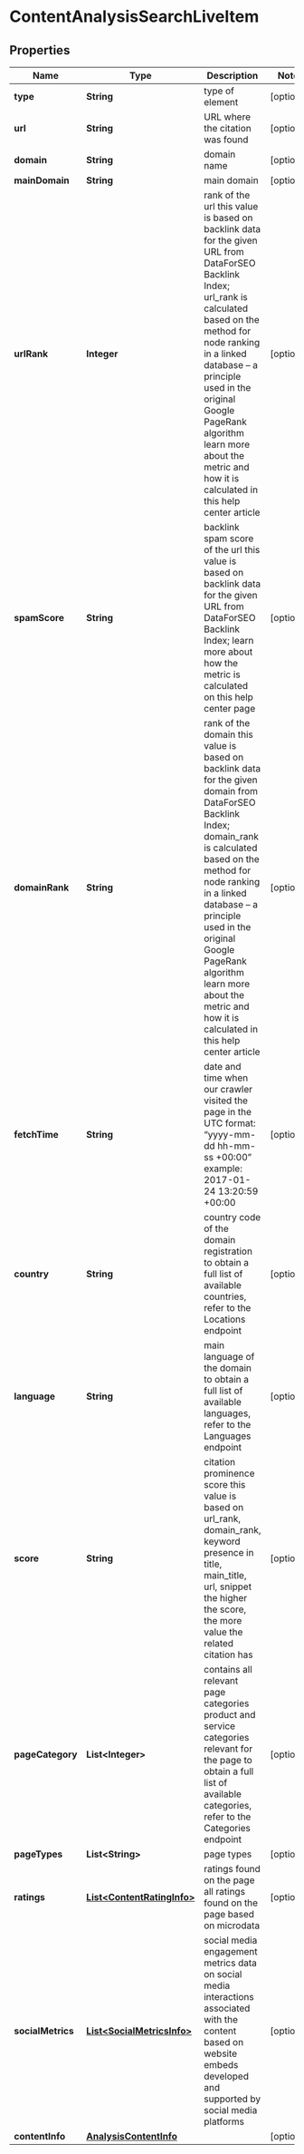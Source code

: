 

# ContentAnalysisSearchLiveItem


## Properties

| Name | Type | Description | Notes |
|------------ | ------------- | ------------- | -------------|
|**type** | **String** | type of element |  [optional] |
|**url** | **String** | URL where the citation was found |  [optional] |
|**domain** | **String** | domain name |  [optional] |
|**mainDomain** | **String** | main domain |  [optional] |
|**urlRank** | **Integer** | rank of the url this value is based on backlink data for the given URL from DataForSEO Backlink Index; url_rank is calculated based on the method for node ranking in a linked database – a principle used in the original Google PageRank algorithm learn more about the metric and how it is calculated in this help center article |  [optional] |
|**spamScore** | **String** | backlink spam score of the url this value is based on backlink data for the given URL from DataForSEO Backlink Index; learn more about how the metric is calculated on this help center page |  [optional] |
|**domainRank** | **String** | rank of the domain this value is based on backlink data for the given domain from DataForSEO Backlink Index; domain_rank is calculated based on the method for node ranking in a linked database – a principle used in the original Google PageRank algorithm learn more about the metric and how it is calculated in this help center article |  [optional] |
|**fetchTime** | **String** | date and time when our crawler visited the page in the UTC format: “yyyy-mm-dd hh-mm-ss +00:00” example: 2017-01-24 13:20:59 +00:00 |  [optional] |
|**country** | **String** | country code of the domain registration to obtain a full list of available countries, refer to the Locations endpoint |  [optional] |
|**language** | **String** | main language of the domain to obtain a full list of available languages, refer to the Languages endpoint |  [optional] |
|**score** | **String** | citation prominence score this value is based on url_rank, domain_rank, keyword presence in title, main_title, url, snippet the higher the score, the more value the related citation has |  [optional] |
|**pageCategory** | **List&lt;Integer&gt;** | contains all relevant page categories product and service categories relevant for the page to obtain a full list of available categories, refer to the Categories endpoint |  [optional] |
|**pageTypes** | **List&lt;String&gt;** | page types |  [optional] |
|**ratings** | [**List&lt;ContentRatingInfo&gt;**](ContentRatingInfo.md) | ratings found on the page all ratings found on the page based on microdata |  [optional] |
|**socialMetrics** | [**List&lt;SocialMetricsInfo&gt;**](SocialMetricsInfo.md) | social media engagement metrics data on social media interactions associated with the content based on website embeds developed and supported by social media platforms |  [optional] |
|**contentInfo** | [**AnalysisContentInfo**](AnalysisContentInfo.md) |  |  [optional] |



